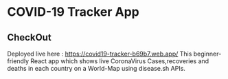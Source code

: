 # COVID-19 Tracker App
## CheckOut
Deployed live here : https://covid19-tracker-b69b7.web.app/ 
This beginner-friendly React app which shows live CoronaVirus Cases,recoveries and deaths in each country on a World-Map using disease.sh APIs.


